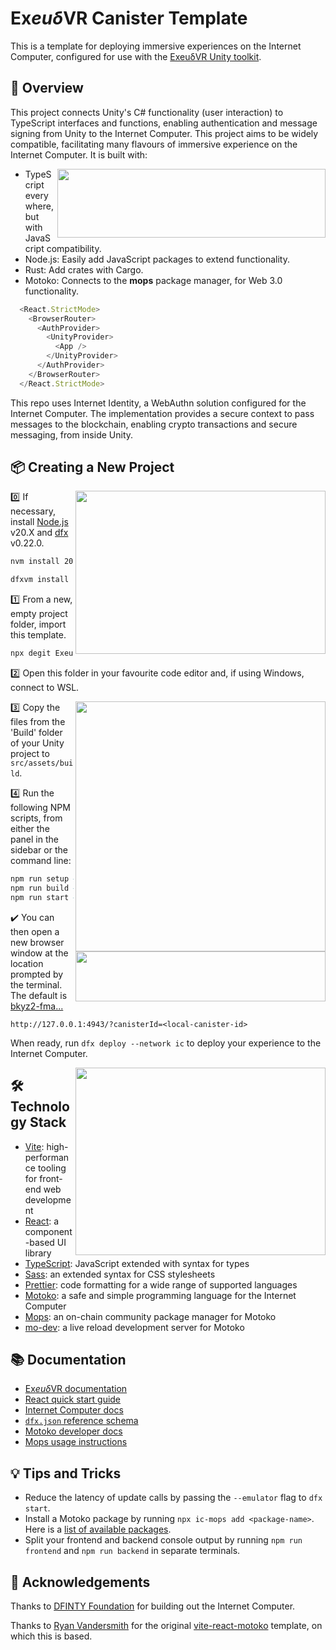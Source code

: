 # Ex*euδ*VR Canister Template
This is a template for deploying immersive experiences on the Internet Computer, configured for use with the [ExeuδVR Unity toolkit](https://github.com/Exeud/ExeudVR).


## 🔰 Overview

This project connects Unity's C# functionality (user interaction) to TypeScript interfaces and functions, enabling authentication and message signing from Unity to the Internet Computer. This project aims to be widely compatible, facilitating many flavours of immersive experience on the Internet Computer. It is built with:

<img src="https://github.com/user-attachments/assets/38e83f6a-06e8-4649-96b5-19fc20090ad9" align="right" width="429px" height="110px"/>

- TypeScript everywhere, but with JavaScript compatibility.
- Node.js: Easily add JavaScript packages to extend functionality.
- Rust: Add crates with Cargo.
- Motoko: Connects to the **mops** package manager, for Web 3.0 functionality.

```js 
  <React.StrictMode>
    <BrowserRouter>
      <AuthProvider>
        <UnityProvider>
          <App />
        </UnityProvider>
      </AuthProvider>
    </BrowserRouter>
  </React.StrictMode>
```

This repo uses Internet Identity, a WebAuthn solution configured for the Internet Computer. The implementation provides a secure context to pass messages to the blockchain, enabling crypto transactions and secure messaging, from inside Unity.


## 📦 Creating a New Project

<img src="https://github.com/user-attachments/assets/fd48e1ff-a0d6-4fef-beac-d2188b856bda" align="right" width="400px" height="261px"/>

:zero: If necessary, install [Node.js](https://nodejs.org/en/) v20.X and [dfx](https://internetcomputer.org/docs/current/developer-docs/build/install-upgrade-remove) v0.22.0.
```sh
nvm install 20
```
```sh
dfxvm install 0.22.0
```

:one: From a new, empty project folder, import this template.
```sh
npx degit Exeud/exeudvr-canister
```

:two: Open this folder in your favourite code editor and, if using Windows, connect to WSL.

<img src="https://github.com/user-attachments/assets/e490610d-8660-4136-af74-855ecb8a2c9d" align="right" width="400px"/>

:three: Copy the files from the 'Build' folder of your Unity project to `src/assets/build`.

:four: Run the following NPM scripts, from either the panel in the sidebar or the command line:
```sh
npm run setup # Install packages and create canisters.
npm run build # Compile ts files and build the webpack.
npm run start # Deploy canisters locally.
```

<img src="https://github.com/user-attachments/assets/d692c716-8c56-459c-8cee-0550c4ac1eed" align="right" width="400px" height="80px"/>

✔️ You can then open a new browser window at the location prompted by the terminal. The default is [bkyz2-fma...](http://127.0.0.1:4943/?canisterId=bkyz2-fmaaa-aaaaa-qaaaq-cai)
```
http://127.0.0.1:4943/?canisterId=<local-canister-id>
```

When ready, run `dfx deploy --network ic` to deploy your experience to the Internet Computer.

<img src="https://github.com/user-attachments/assets/f1ab1184-3b6d-4c4e-b7e1-538ffe58f316" align="right" width="400px" height="300px"/>

## 🛠️ Technology Stack

- [Vite](https://vitejs.dev/): high-performance tooling for front-end web development
- [React](https://reactjs.org/): a component-based UI library
- [TypeScript](https://www.typescriptlang.org/): JavaScript extended with syntax for types
- [Sass](https://sass-lang.com/): an extended syntax for CSS stylesheets
- [Prettier](https://prettier.io/): code formatting for a wide range of supported languages
- [Motoko](https://github.com/dfinity/motoko#readme): a safe and simple programming language for the Internet Computer
- [Mops](https://mops.one): an on-chain community package manager for Motoko
- [mo-dev](https://github.com/dfinity/motoko-dev-server#readme): a live reload development server for Motoko


## 📚 Documentation

- [Ex*euδ*VR documentation](https://github.com/Exeud/ExeudVR/tree/develop/Documentation)
- [React quick start guide](https://react.dev/learn)
- [Internet Computer docs](https://internetcomputer.org/docs/current/developer-docs/ic-overview)
- [`dfx.json` reference schema](https://internetcomputer.org/docs/current/references/dfx-json-reference/)
- [Motoko developer docs](https://internetcomputer.org/docs/current/developer-docs/build/cdks/motoko-dfinity/motoko/)
- [Mops usage instructions](https://j4mwm-bqaaa-aaaam-qajbq-cai.ic0.app/#/docs/install)


## 💡 Tips and Tricks

- Reduce the latency of update calls by passing the `--emulator` flag to `dfx start`.
- Install a Motoko package by running `npx ic-mops add <package-name>`. Here is a [list of available packages](https://mops.one/).
- Split your frontend and backend console output by running `npm run frontend` and `npm run backend` in separate terminals.


## 🙏 Acknowledgements

Thanks to [DFINTY Foundation](https://github.com/dfinity) for building out the Internet Computer.

Thanks to [Ryan Vandersmith](https://github.com/rvanasa) for the original [vite-react-motoko](https://github.com/rvanasa/vite-react-motoko) template, on which this is based.
